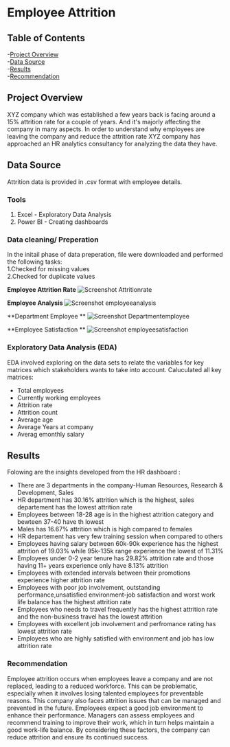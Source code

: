 # Employee Attrition  
## Table of Contents 
 -[Project Overview](#project-overview)  
 -[Data Source](#data-source)  
 -[Results](#results)  
 -[Recommendation](#recommendation)

## Project Overview  
XYZ company which was established a few years back is facing around a 15% attrition rate for a couple of years. And it's majorly affecting the company in many aspects. In order to understand why employees are leaving the company and reduce the attrition rate XYZ company has approached an HR analytics consultancy for analyzing the data they have.  
## Data Source  
Attrition data is provided in .csv format with employee details.  
### Tools  
 1. Excel - Exploratory Data Analysis
 2. Power BI - Creating dashboards
### Data cleaning/ Preperation  
In the initail phase of data preperation, file were downloaded and performed the following tasks:  
 1.Checked for missing values  
 2.Checked for duplicate values  
 
**Employee Attrition Rate** 
![Screenshot Attritionrate](https://github.com/user-attachments/assets/9fb8c2d5-1a63-41d6-87c4-56c2a6880c5d)  

 **Employee Analysis**
![Screenshot employeeanalysis](https://github.com/user-attachments/assets/9d14ecac-c244-44cb-8a1f-1823a936f8d7)  

**Department Employee ** 
![Screenshot Departmentemployee](https://github.com/user-attachments/assets/d6e8c679-5df1-41b7-b8b7-ce7c255f4ed3)  

**Employee Satisfaction **
![Screenshot employeesatisfaction](https://github.com/user-attachments/assets/eb73ae85-6261-4ff0-ab10-bc334fc6074f)

### Exploratory Data Analysis (EDA)  
EDA involved exploring on the data sets to relate the variables for key matrices which stakeholders wants to take into account. Caluculated all key matrices:  
 - Total employees
 - Currently working employees
 - Attrition rate
 - Attrition count
 - Average age
 - Average Years at company
 - Averag emonthly salary
## Results  
Folowing are the insights developed from the HR dashboard :
- There are 3 departments in the company-Human Resources, Research & Development, Sales
- HR department has 30.16% attrition which is the highest, sales departement has the lowest attrition rate
- Employees between 18-28 age is in the highest attrition category and bewteen 37-40 have th lowest
- Males has 16.67% attrition which is high compared to females
- HR departement has very few training session when compared to others
- Employees having salary between 60k-90k experience has the highest attrition of 19.03% while 95k-135k range experience the lowest of 11.31%
- Employees under 0-2 year tenure has 29.82% attrition rate and those having 11+ years experience only have 8.13% attrition
- Employees with extended intervals between their promotions experience higher attrition rate
- Employees with poor job involvement, outstanding performance,unsatisfied environment-job satisfaction and worst work life balance has the highest attrition rate
- Employees who needs to travel frequently  has the highest attrition rate and the non-business travel has the lowest attrition
- Employees with excellent job involvement and perfromance rating has lowest attrition rate
- Employees who are highly satisfied with environment and job has low attrition rate
### Recommendation 
Employee attrition occurs when employees leave a company and are not replaced, leading to a reduced workforce. This can be problematic, especially when it involves losing talented employees for preventable reasons. This company also faces attrition issues that can be managed and prevented in the future. Employees expect a good job environment to enhance their performance. Managers can assess employees and recommend training to improve their work, which in turn helps maintain a good work-life balance. By considering these factors, the company can reduce attrition and ensure its continued success.







